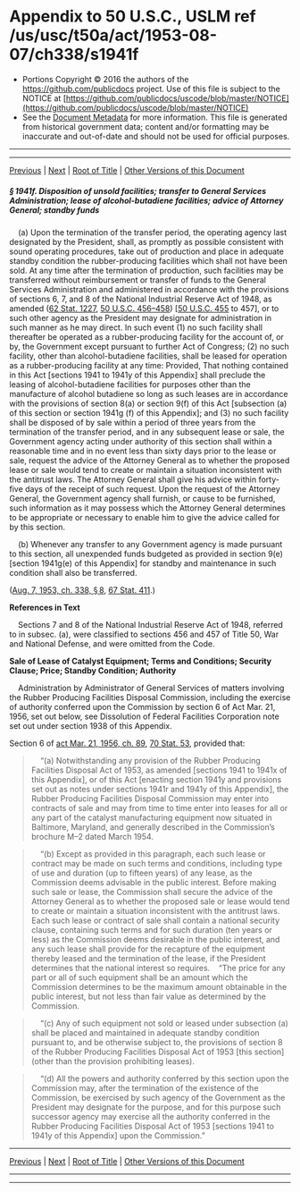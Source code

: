 ---
---

# Appendix to 50 U.S.C., USLM ref /us/usc/t50a/act/1953-08-07/ch338/s1941f

* Portions Copyright © 2016 the authors of the https://github.com/publicdocs project.
  Use of this file is subject to the NOTICE at [https://github.com/publicdocs/uscode/blob/master/NOTICE](https://github.com/publicdocs/uscode/blob/master/NOTICE)
* See the [Document Metadata](././../../../../../..//README.md) for more information.
  This file is generated from historical government data; content and/or formatting may be inaccurate and out-of-date and should not be used for official purposes.

----------
----------

[Previous](./../../../../../..//us/usc/t50a/act/1953-08-07/ch338/m__us_usc_t50a_act_1953-08-07_ch338_s1941e.md) | [Next](./../../../../../..//us/usc/t50a/act/1953-08-07/ch338/m__us_usc_t50a_act_1953-08-07_ch338_s1941g.md) | [Root of Title](./../../../../../../) | [Other Versions of this Document](https://publicdocs.github.io/go/links?ns=uslm&ref=%2Fus%2Fusc%2Ft50a%2Fact%2F1953-08-07%2Fch338%2Fs1941f)

##### § 1941f. Disposition of unsold facilities; transfer to General Services Administration; lease of alcohol-butadiene facilities; advice of Attorney General; standby funds

    (a) Upon the termination of the transfer period, the operating agency last designated by the President, shall, as promptly as possible consistent with sound operating procedures, take out of production and place in adequate standby condition the rubber-producing facilities which shall not have been sold. At any time after the termination of production, such facilities may be transferred without reimbursement or transfer of funds to the General Services Administration and administered in accordance with the provisions of sections 6, 7, and 8 of the National Industrial Reserve Act of 1948, as amended ([62 Stat. 1227][/us/stat/62/1227], [50 U.S.C. 456–458][/us/usc/t50/s456–458]) \[[50 U.S.C. 455][/us/usc/t50/s455] to 457\], or to such other agency as the President may designate for administration in such manner as he may direct. In such event (1) no such facility shall thereafter be operated as a rubber-producing facility for the account of, or by, the Government except pursuant to further Act of Congress; (2) no such facility, other than alcohol-butadiene facilities, shall be leased for operation as a rubber-producing facility at any time: Provided, That nothing contained in this Act \[sections 1941 to 1941y of this Appendix\] shall preclude the leasing of alcohol-butadiene facilities for purposes other than the manufacture of alcohol butadiene so long as such leases are in accordance with the provisions of section 8(a) or section 9(f) of this Act \[subsection (a) of this section or section 1941g (f) of this Appendix\]; and (3) no such facility shall be disposed of by sale within a period of three years from the termination of the transfer period, and in any subsequent lease or sale, the Government agency acting under authority of this section shall within a reasonable time and in no event less than sixty days prior to the lease or sale, request the advice of the Attorney General as to whether the proposed lease or sale would tend to create or maintain a situation inconsistent with the antitrust laws. The Attorney General shall give his advice within forty-five days of the receipt of such request. Upon the request of the Attorney General, the Government agency shall furnish, or cause to be furnished, such information as it may possess which the Attorney General determines to be appropriate or necessary to enable him to give the advice called for by this section.

    (b) Whenever any transfer to any Government agency is made pursuant to this section, all unexpended funds budgeted as provided in section 9(e) \[section 1941g(e) of this Appendix\] for standby and maintenance in such condition shall also be transferred.

([Aug. 7, 1953, ch. 338, § 8][/us/act/1953-08-07/ch338/s8], [67 Stat. 411][/us/stat/67/411].)

 __References in Text__ 

    Sections 7 and 8 of the National Industrial Reserve Act of 1948, referred to in subsec. (a), were classified to sections 456 and 457 of Title 50, War and National Defense, and were omitted from the Code.

 __Sale of Lease of Catalyst Equipment; Terms and Conditions; Security Clause; Price; Standby Condition; Authority__ 

    Administration by Administrator of General Services of matters involving the Rubber Producing Facilities Disposal Commission, including the exercise of authority conferred upon the Commission by section 6 of Act Mar. 21, 1956, set out below, see Dissolution of Federal Facilities Corporation note set out under section 1938 of this Appendix.

Section 6 of [act Mar. 21, 1956, ch. 89][/us/act/1956-03-21/ch89], [70 Stat. 53][/us/stat/70/53], provided that:

>     “(a) Notwithstanding any provision of the Rubber Producing Facilities Disposal Act of 1953, as amended \[sections 1941 to 1941x of this Appendix\], or of this Act \[enacting section 1941y and provisions set out as notes under sections 1941r and 1941y of this Appendix\], the Rubber Producing Facilities Disposal Commission may enter into contracts of sale and may from time to time enter into leases for all or any part of the catalyst manufacturing equipment now situated in Baltimore, Maryland, and generally described in the Commission’s brochure M–2 dated March 1954.

>     “(b) Except as provided in this paragraph, each such lease or contract may be made on such terms and conditions, including type of use and duration (up to fifteen years) of any lease, as the Commission deems advisable in the public interest. Before making such sale or lease, the Commission shall secure the advice of the Attorney General as to whether the proposed sale or lease would tend to create or maintain a situation inconsistent with the antitrust laws. Each such lease or contract of sale shall contain a national security clause, containing such terms and for such duration (ten years or less) as the Commission deems desirable in the public interest, and any such lease shall provide for the recapture of the equipment thereby leased and the termination of the lease, if the President determines that the national interest so requires.    “The price for any part or all of such equipment shall be an amount which the Commission determines to be the maximum amount obtainable in the public interest, but not less than fair value as determined by the Commission.

>     “(c) Any of such equipment not sold or leased under subsection (a) shall be placed and maintained in adequate standby condition pursuant to, and be otherwise subject to, the provisions of section 8 of the Rubber Producing Facilities Disposal Act of 1953 \[this section\] (other than the provision prohibiting leases).

>     “(d) All the powers and authority conferred by this section upon the Commission may, after the termination of the existence of the Commission, be exercised by such agency of the Government as the President may designate for the purpose, and for this purpose such successor agency may exercise all the authority conferred in the Rubber Producing Facilities Disposal Act of 1953 \[sections 1941 to 1941y of this Appendix\] upon the Commission.”

----------

[Previous](./../../../../../..//us/usc/t50a/act/1953-08-07/ch338/m__us_usc_t50a_act_1953-08-07_ch338_s1941e.md) | [Next](./../../../../../..//us/usc/t50a/act/1953-08-07/ch338/m__us_usc_t50a_act_1953-08-07_ch338_s1941g.md) | [Root of Title](./../../../../../../) | [Other Versions of this Document](https://publicdocs.github.io/go/links?ns=uslm&ref=%2Fus%2Fusc%2Ft50a%2Fact%2F1953-08-07%2Fch338%2Fs1941f)

----------
----------

[/us/stat/62/1227]: https://publicdocs.github.io/go/links?ns=uslm&ref=%2Fus%2Fstat%2F62%2F1227
[/us/usc/t50/s456–458]: https://publicdocs.github.io/go/links?ns=uslm&ref=%2Fus%2Fusc%2Ft50%2Fs456%E2%80%93458
[/us/usc/t50/s455]: https://publicdocs.github.io/go/links?ns=uslm&ref=%2Fus%2Fusc%2Ft50%2Fs455
[/us/act/1953-08-07/ch338/s8]: https://publicdocs.github.io/go/links?ns=uslm&ref=%2Fus%2Fact%2F1953-08-07%2Fch338%2Fs8
[/us/stat/67/411]: https://publicdocs.github.io/go/links?ns=uslm&ref=%2Fus%2Fstat%2F67%2F411
[/us/act/1956-03-21/ch89]: https://publicdocs.github.io/go/links?ns=uslm&ref=%2Fus%2Fact%2F1956-03-21%2Fch89
[/us/stat/70/53]: https://publicdocs.github.io/go/links?ns=uslm&ref=%2Fus%2Fstat%2F70%2F53


